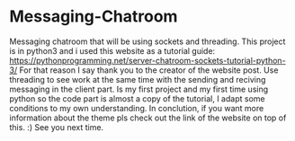 # Messaging-Chatroom
Messaging chatroom that will be using sockets and threading.
This project is in python3 and i used this website as a tutorial guide:
https://pythonprogramming.net/server-chatroom-sockets-tutorial-python-3/
For that reason I say thank you to the creator of the website post.
Use threading to see work at the same time with the sending and reciving messaging in the client part.
Is my first project and my first time using python so the code part is almost a copy of the tutorial, I adapt some conditions to my own understanding. In conclution, if you want more information about the theme pls check out the link of the website on top of this. 
:) See you next time.
